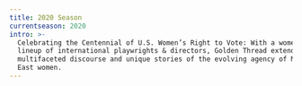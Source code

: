 ```yaml
---
title: 2020 Season
currentseason: 2020
intro: >-
  Celebrating the Centennial of U.S. Women’s Right to Vote: With a women-led
  lineup of international playwrights & directors, Golden Thread extends the
  multifaceted discourse and unique stories of the evolving agency of Middle
  East women.
---
```


